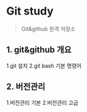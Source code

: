# Git study
> Git&github 원격 저장소


## 1. git&github 개요
1.git 설치
2.git bash 기본 명령어

## 2. 버전관리
1.버전관리 기본
2.버전관리 고급
